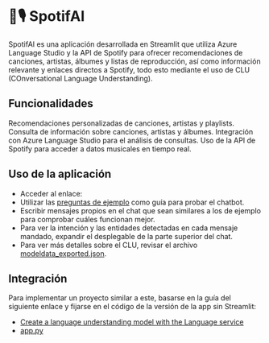 # 🤖🎙️ SpotifAI

SpotifAI es una aplicación desarrollada en Streamlit que utiliza Azure Language Studio y la API de Spotify para ofrecer recomendaciones de canciones, artistas, álbumes y listas de reproducción, así como información relevante y enlaces directos a Spotify, todo esto mediante el uso de CLU (COnversational Language Understanding).

## Funcionalidades

Recomendaciones personalizadas de canciones, artistas y playlists.
Consulta de información sobre canciones, artistas y álbumes.
Integración con Azure Language Studio para el análisis de consultas.
Uso de la API de Spotify para acceder a datos musicales en tiempo real.

## Uso de la aplicación

- Acceder al enlace:
- Utilizar las [preguntas de ejemplo](/example_inputs.md) como guía para probar el chatbot.
- Escribir mensajes propios en el chat que sean similares a los de ejemplo para comprobar cuáles funcionan mejor.
- Para ver la intención y las entidades detectadas en cada mensaje mandado, expandir el desplegable de la parte superior del chat.
- Para ver más detalles sobre el CLU, revisar el archivo [modeldata_exported.json](/modeldata_exported.json).

## Integración

Para implementar un proyecto similar a este, basarse en la guía del siguiente enlace y fijarse en el código de la versión de la app sin Streamlit:

- [Create a language understanding model with the Language service](https://microsoftlearning.github.io/mslearn-ai-language/Instructions/Exercises/03-language-understanding.html)
- [app.py](/app.py)
